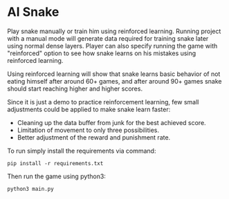 # AI Snake

Play snake manually or train him using reinforced learning. Running project with a manual mode will generate data required for training snake later using normal dense layers. Player can also specify running the game with "reinforced" option to see how snake learns on his mistakes using reinforced learning.

Using reinforced learning will show that snake learns basic behavior of not eating himself after around 60+ games, and after around 90+ games snake should start reaching higher and higher scores.

Since it is just a demo to practice reinforcement learning, few small adjustments could be applied to make snake learn faster:
* Cleaning up the data buffer from junk for the best achieved score.
* Limitation of movement to only three possibilities.
* Better adjustment of the reward and punishment rate.

To run simply install the requirements via command:
```
pip install -r requirements.txt
```

Then run the game using python3:
```
python3 main.py
```
